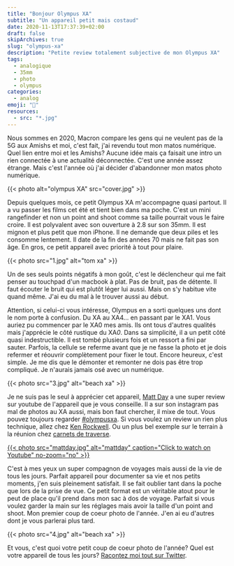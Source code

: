 ```yaml
---
title: "Bonjour Olympus XA"
subtitle: "Un appareil petit mais costaud"
date: 2020-11-13T17:37:39+02:00
draft: false
skipArchives: true
slug: "olympus-xa"
description: "Petite review totalement subjective de mon Olympus XA"
tags:
  - analogique
  - 35mm
  - photo
  - olympus
categories:
  - analog
emoji: "📸"
resources:
  - src: "*.jpg"
---
```


Nous sommes en 2020, Macron compare les gens qui ne veulent pas de la 5G aux Amishs et moi, c'est fait, j'ai revendu tout mon matos numérique. Quel lien entre moi et les Amishs? Aucune idée mais ça faisait une intro un rien connectée à une actualité déconnectée. C'est une année assez étrange. Mais c'est l'année où j'ai décider d'abandonner mon matos photo numérique.

{{< photo alt="olympus XA" src="cover.jpg" >}}

Depuis quelques mois, ce petit Olympus XA m'accompagne quasi partout. Il a vu passer les films cet été et tient bien dans ma poche. C'est un mini rangefinder et non un point and shoot comme sa taille pourrait vous le faire croire. Il est polyvalent avec son ouverture à 2.8 sur son 35mm. Il est mignon et plus petit que mon iPhone. Il ne demande que deux piles et les consomme lentement. Il date de la fin des années 70 mais ne fait pas son âge. En gros, ce petit appareil avec priorité à tout pour plaire.

{{< photo src="1.jpg" alt="tom xa" >}}

Un de ses seuls points négatifs à mon goût, c'est le déclencheur qui me fait penser au touchpad d'un macbook à plat. Pas de bruit, pas de détente. Il faut écouter le bruit qui est plutôt léger lui aussi. Mais on s'y habitue vite quand même. J'ai eu du mal à le trouver aussi au début.

Attention, si celui-ci vous intéresse, Olympus en a sorti quelques uns dont le nom porte à confusion. Du XA au XA4... en passant par le XA1. Vous auriez pu commencer par le XA0 mes amis. Ils ont tous d'autres qualités mais j'apprécie le côté rustique du XA*0*. Dans sa simplicité, il a un petit côté quasi indestructible. Il est tombé plusieurs fois et un ressort a fini par sauter. Parfois, la cellule se referme avant que je ne fasse la photo et je dois refermer et réouvrir complètement pour fixer le tout. Encore heureux, c'est simple. Je me dis que le démonter et remonter ne dois pas être trop compliqué. Je n'aurais jamais osé avec un numérique.

{{< photo src="3.jpg" alt="beach xa" >}}


Je ne suis pas le seul à apprécier cet appareil, [Matt Day](https://www.mattdayphoto.com) a une super review sur youtube de l'appareil que je vous conseille. Il a sur son instagram pas mal de photos au XA aussi, mais bon faut chercher, il mixe de tout. Vous pouvez toujours regarder [#olympusxa](https://www.instagram.com/explore/tags/olympusxa/). Si vous voulez un review un rien plus technique, allez chez [Ken Rockwell](https://www.kenrockwell.com/olympus/xa.htm). Ou un plus bel exemple sur le terrain à la réunion chez [carnets de traverse](https://www.carnets-de-traverse.com/blog/photos-de-voyage-olympus-xa-la-reunion).

<a href="https://youtu.be/w2-jlXUzEco">
{{< photo src="mattday.jpg" alt="mattday" caption="Click to watch on Youtube" no-zoom="no" >}}
</a>

C'est à mes yeux un super compagnon de voyages mais aussi de la vie de tous les jours. Parfait appareil pour documenter sa vie et nos petits moments, j'en suis pleinement satisfait. Il se fait oublier tant dans la poche que lors de la prise de vue. Ce petit format est un véritable atout pour le peut de place qu'il prend dans mon sac à dos de voyage. Parfait si vous voulez garder la main sur les réglages mais avoir la taille d'un point and shoot. Mon premier coup de coeur photo de l'année. J'en ai eu d'autres dont je vous parlerai plus tard.

{{< photo src="4.jpg" alt="beach xa" >}}

Et vous, c'est quoi votre petit coup de coeur photo de l'année? Quel est votre appareil de tous les jours? [Racontez moi tout sur Twitter](https://twitter.com/bonjouryannick).
